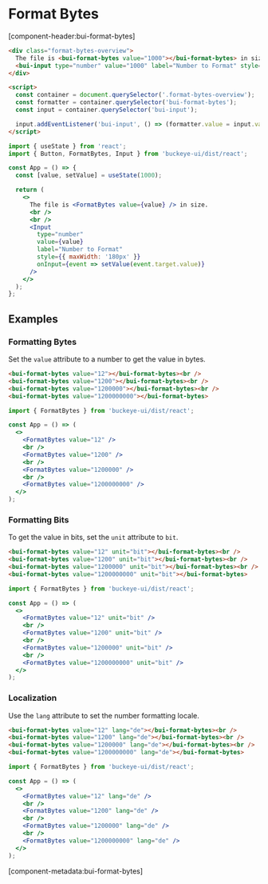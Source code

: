 # Format Bytes

[component-header:bui-format-bytes]

```html preview
<div class="format-bytes-overview">
  The file is <bui-format-bytes value="1000"></bui-format-bytes> in size. <br /><br />
  <bui-input type="number" value="1000" label="Number to Format" style="max-width: 180px;"></bui-input>
</div>

<script>
  const container = document.querySelector('.format-bytes-overview');
  const formatter = container.querySelector('bui-format-bytes');
  const input = container.querySelector('bui-input');

  input.addEventListener('bui-input', () => (formatter.value = input.value || 0));
</script>
```

```jsx react
import { useState } from 'react';
import { Button, FormatBytes, Input } from 'buckeye-ui/dist/react';

const App = () => {
  const [value, setValue] = useState(1000);

  return (
    <>
      The file is <FormatBytes value={value} /> in size.
      <br />
      <br />
      <Input
        type="number"
        value={value}
        label="Number to Format"
        style={{ maxWidth: '180px' }}
        onInput={event => setValue(event.target.value)}
      />
    </>
  );
};
```

## Examples

### Formatting Bytes

Set the `value` attribute to a number to get the value in bytes.

```html preview
<bui-format-bytes value="12"></bui-format-bytes><br />
<bui-format-bytes value="1200"></bui-format-bytes><br />
<bui-format-bytes value="1200000"></bui-format-bytes><br />
<bui-format-bytes value="1200000000"></bui-format-bytes>
```

```jsx react
import { FormatBytes } from 'buckeye-ui/dist/react';

const App = () => (
  <>
    <FormatBytes value="12" />
    <br />
    <FormatBytes value="1200" />
    <br />
    <FormatBytes value="1200000" />
    <br />
    <FormatBytes value="1200000000" />
  </>
);
```

### Formatting Bits

To get the value in bits, set the `unit` attribute to `bit`.

```html preview
<bui-format-bytes value="12" unit="bit"></bui-format-bytes><br />
<bui-format-bytes value="1200" unit="bit"></bui-format-bytes><br />
<bui-format-bytes value="1200000" unit="bit"></bui-format-bytes><br />
<bui-format-bytes value="1200000000" unit="bit"></bui-format-bytes>
```

```jsx react
import { FormatBytes } from 'buckeye-ui/dist/react';

const App = () => (
  <>
    <FormatBytes value="12" unit="bit" />
    <br />
    <FormatBytes value="1200" unit="bit" />
    <br />
    <FormatBytes value="1200000" unit="bit" />
    <br />
    <FormatBytes value="1200000000" unit="bit" />
  </>
);
```

### Localization

Use the `lang` attribute to set the number formatting locale.

```html preview
<bui-format-bytes value="12" lang="de"></bui-format-bytes><br />
<bui-format-bytes value="1200" lang="de"></bui-format-bytes><br />
<bui-format-bytes value="1200000" lang="de"></bui-format-bytes><br />
<bui-format-bytes value="1200000000" lang="de"></bui-format-bytes>
```

```jsx react
import { FormatBytes } from 'buckeye-ui/dist/react';

const App = () => (
  <>
    <FormatBytes value="12" lang="de" />
    <br />
    <FormatBytes value="1200" lang="de" />
    <br />
    <FormatBytes value="1200000" lang="de" />
    <br />
    <FormatBytes value="1200000000" lang="de" />
  </>
);
```

[component-metadata:bui-format-bytes]
